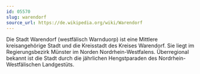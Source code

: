 ```yaml
---
id: 05570
slug: warendorf
source_url: https://de.wikipedia.org/wiki/Warendorf
---
```


Die Stadt Warendorf (westfälisch Warnduorp) ist eine Mittlere kreisangehörige Stadt und die Kreisstadt des Kreises Warendorf. Sie liegt im Regierungsbezirk Münster im Norden Nordrhein-Westfalens. Überregional bekannt ist die Stadt durch die jährlichen Hengstparaden des Nordrhein-Westfälischen Landgestüts.
